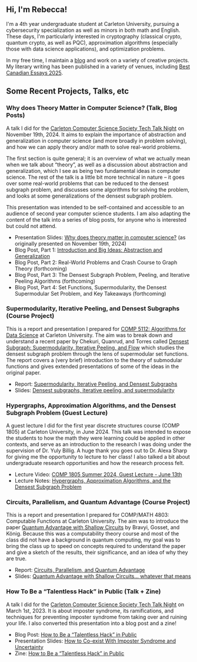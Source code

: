 ## Hi, I'm Rebecca!

I'm a 4th year undergraduate student at Carleton University, pursuing a cybersecurity specialization as well as minors in both math and English. These days, I'm particularly interested in cryptography (classical crypto, quantum crypto, as well as PQC), approximation algorithms (especially those with data science applications), and optimization problems.

In my free time, I maintain a [blog](https://blog.rkempe.ca/) and work on a variety of creative projects. My literary writing has been published in a variety of venues, including [Best Canadian Essays 2025](https://www.biblioasis.com/shop/new-releases/best-canadian-essays-2025/).

## Some Recent Projects, Talks, etc
### Why does Theory Matter in Computer Science? (Talk, Blog Posts)
A talk I did for the [Carleton Computer Science Society Tech Talk Night](https://ccss.carleton.ca/events/2024-2025/2024-11-19-tech-talk-night/) on November 19th, 2024. It aims to explain the importance of abstraction and generalization in computer science (and more broadly in problem solving), and how we can apply theory and/or math to solve real-world problems.

The first section is quite general; it is an overview of what we actually mean when we talk about “theory”, as well as a discussion about abstraction and generalization, which I see as being two fundamental ideas in computer science. The rest of the talk is a little bit more technical in nature – it goes over some real-world problems that can be reduced to the densest subgraph problem, and discusses some algorithms for solving the problem, and looks at some generalizations of the densest subgraph problem. 

This presentation was intended to be self-contained and accessible to an audience of second year computer science students. I am also adapting the content of the talk into a series of blog posts, for anyone who is interested but could not attend.

- Presentation Slides: [Why does theory matter in computer science?](https://blog.rkempe.ca/resources/why_theory_matter_cs_rkempe.pdf) (as originally presented on November 19th, 2024)
- Blog Post, Part 1: [Introduction and Big Ideas: Abstraction and Generalization](https://blog.rkempe.ca/posts/2024/12/why-does-theory-matter-in-computer-science-part-1/)
- Blog Post, Part 2: Real-World Problems and Crash Course to Graph Theory (forthcoming)
- Blog Post, Part 3: The Densest Subgraph Problem, Peeling, and Iterative Peeling Algorithms (forthcoming)
- Blog Post, Part 4: Set Functions, Supermodularity, the Densest Supermodular Set Problem, and Key Takeaways (forthcoming)

### Supermodularity, Iterative Peeling, and Densest Subgraphs (Course Project)
This is a report and presentation I prepared for [COMP 5112: Algorithms for Data Science](https://people.scs.carleton.ca/~maheshwa/courses/5112/F24/5112-F24.html) at Carleton University. The aim was to break down and understand a recent paper by Chekuri, Quanrud, and Torres called [Densest Subgraph: Supermodularity, Iterative Peeling, and Flow](https://chekuri.cs.illinois.edu/papers/densest-subgraph-soda22.pdf) which studies the densest subgraph problem through the lens of supermodular set functions. The report covers a (very brief) introduction to the theory of submodular functions and gives extended presentations of some of the ideas in the original paper.
- Report: [Supermodularity, Iterative Peeling, and Densest Subgraphs](https://blog.rkempe.ca/resources/rkempe_5112_f24_report.pdf)
- Slides: [Densest subgraphs, iterative peeling, and supermodularity](https://blog.rkempe.ca/resources/rkempe_5112_f24_presentation.pdf)

### Hypergraphs, Approximation Algorithms, and the Densest Subgraph Problem (Guest Lecture)
A guest lecture I did for the first year discrete structures course (COMP 1805) at Carleton University, in June 2024. This talk was intended to expose the students to how the math they were learning could be applied in other contexts, and serve as an introduction to the research I was doing under the supervision of Dr. Yuly Billig. A huge thank you goes out to Dr. Alexa Sharp for giving me the opportunity to lecture to her class! I also talked a bit about undergraduate research opportunities and how the research process felt.
- Lecture Video: [COMP 1805 Summer 2024, Guest Lecture - June 13th](https://mediaspace.carleton.ca/media/Rebecca+Kempe+COMP1805+Summer+2024/1_i6yyne06)
- Lecture Notes: [Hypergraphs, Approximation Algorithms, and the Densest Subgraph Problem](https://blog.rkempe.ca/resources/approximating_dsp_rkempe.pdf)

### Circuits, Parallelism, and Quantum Advantage (Course Project)
This is a report and presentation I prepared for COMP/MATH 4803: Computable Functions at Carleton University. The aim was to introduce the paper [Quantum Advantage with Shallow Circuits](https://arxiv.org/abs/1704.00690) by Bravyi, Gosset, and König. Because this was a computability theory course and most of the class did not have a background in quantum computing, my goal was to bring the class up to speed on concepts required to understand the paper and give a sketch of the results, their significance, and an idea of why they are true.
- Report: [Circuits, Parallelism, and Quantum Advantage](https://blog.rkempe.ca/resources/rkempe_4803_f24_report.pdf)
- Slides: [Quantum Advantage with Shallow Circuits... whatever that means](https://blog.rkempe.ca/resources/rkempe_4803_f24_presentation.pdf)

### How To Be a “Talentless Hack” in Public (Talk + Zine)
A talk I did for the [Carleton Computer Science Society Tech Talk Night](https://ccss.carleton.ca/events/2022-2023/2023-03-01-tech-talk-night/) on March 1st, 2023. It is about imposter syndrome, its ramifications, and techniques for preventing imposter syndrome from taking over and ruining your life. I also converted this presentation into a blog post and a zine!
- Blog Post: [How to Be a “Talentless Hack” in Public](https://blog.rkempe.ca/posts/2024/07/how-to-be-a-talentless-hack-in-public/)
- Presentation Slides: [How to Co-exist With Imposter Syndrome and Uncertainty](https://blog.rkempe.ca/resources/imposter_syndrome_talk_rkempe.pdf)
- Zine: [How to Be a “Talentless Hack” in Public](https://blog.rkempe.ca/resources/talentless_hack_in_public_rkempe.pdf)










<!--
**rebeccakempe12/rebeccakempe12** is a ✨ _special_ ✨ repository because its `README.md` (this file) appears on your GitHub profile.

Here are some ideas to get you started:

- 🔭 I’m currently working on ...
- 🌱 I’m currently learning ...
- 👯 I’m looking to collaborate on ...
- 🤔 I’m looking for help with ...
- 💬 Ask me about ...
- 📫 How to reach me: ...
- 😄 Pronouns: ...
- ⚡ Fun fact: ...
-->
